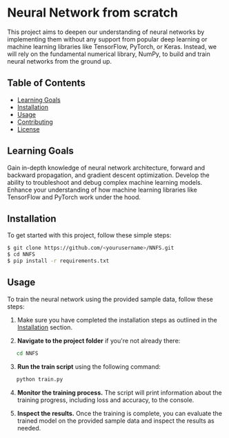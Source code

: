 # Neural Network from scratch

This project aims to deepen our understanding of neural networks by implementing them without any support from popular deep learning or machine learning libraries like TensorFlow, PyTorch, or Keras. Instead, we will rely on the fundamental numerical library, NumPy, to build and train neural networks from the ground up.

## Table of Contents

- [Learning Goals](#learning-goals)
- [Installation](#installation)
- [Usage](#usage)
- [Contributing](#contributing)
- [License](#license)

## Learning Goals
Gain in-depth knowledge of neural network architecture, forward and backward propagation, and gradient descent optimization.
Develop the ability to troubleshoot and debug complex machine learning models.
Enhance your understanding of how machine learning libraries like TensorFlow and PyTorch work under the hood.

## Installation

To get started with this project, follow these simple steps:

```bash
$ git clone https://github.com/<yourusername>/NNFS.git
$ cd NNFS
$ pip install -r requirements.txt
```

## Usage

To train the neural network using the provided sample data, follow these steps:

1. Make sure you have completed the installation steps as outlined in the [Installation](#installation) section.

2. **Navigate to the project folder** if you're not already there:
```bash
   cd NNFS
```

3. **Run the train script** using the following command:
```bash
   python train.py
```

4. **Monitor the training process.** The script will print information about the training progress, including loss and accuracy, to the console.

5. **Inspect the results.** Once the training is complete, you can evaluate the trained model on the provided sample data and inspect the results as needed.
